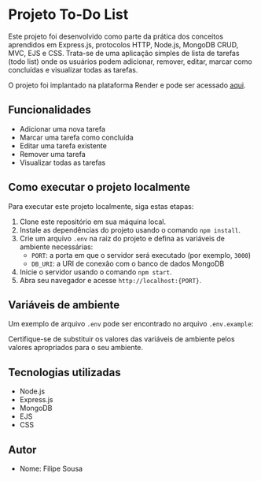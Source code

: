 # Projeto To-Do List

Este projeto foi desenvolvido como parte da prática dos conceitos aprendidos em Express.js, protocolos HTTP, Node.js, MongoDB CRUD, MVC, EJS e CSS. Trata-se de uma aplicação simples de lista de tarefas (todo list) onde os usuários podem adicionar, remover, editar, marcar como concluídas e visualizar todas as tarefas.

O projeto foi implantado na plataforma Render e pode ser acessado [aqui](https://to-do-list-h526.onrender.com/).

## Funcionalidades

- Adicionar uma nova tarefa
- Marcar uma tarefa como concluída
- Editar uma tarefa existente
- Remover uma tarefa
- Visualizar todas as tarefas

## Como executar o projeto localmente

Para executar este projeto localmente, siga estas etapas:

1. Clone este repositório em sua máquina local.
2. Instale as dependências do projeto usando o comando `npm install`.
3. Crie um arquivo `.env` na raiz do projeto e defina as variáveis de ambiente necessárias:
   - `PORT`: a porta em que o servidor será executado (por exemplo, `3000`)
   - `DB_URI`: a URI de conexão com o banco de dados MongoDB
4. Inicie o servidor usando o comando `npm start`.
5. Abra seu navegador e acesse `http://localhost:{PORT}`.

## Variáveis de ambiente

Um exemplo de arquivo `.env` pode ser encontrado no arquivo `.env.example`:


Certifique-se de substituir os valores das variáveis de ambiente pelos valores apropriados para o seu ambiente.

## Tecnologias utilizadas

- Node.js
- Express.js
- MongoDB
- EJS
- CSS

## Autor

- Nome: Filipe Sousa


